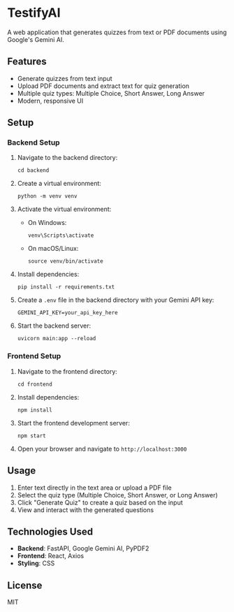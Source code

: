 # TestifyAI

A web application that generates quizzes from text or PDF documents using Google's Gemini AI.

## Features

- Generate quizzes from text input
- Upload PDF documents and extract text for quiz generation
- Multiple quiz types: Multiple Choice, Short Answer, Long Answer
- Modern, responsive UI

## Setup

### Backend Setup

1. Navigate to the backend directory:
   ```
   cd backend
   ```

2. Create a virtual environment:
   ```
   python -m venv venv
   ```

3. Activate the virtual environment:
   - On Windows:
     ```
     venv\Scripts\activate
     ```
   - On macOS/Linux:
     ```
     source venv/bin/activate
     ```

4. Install dependencies:
   ```
   pip install -r requirements.txt
   ```

5. Create a `.env` file in the backend directory with your Gemini API key:
   ```
   GEMINI_API_KEY=your_api_key_here
   ```

6. Start the backend server:
   ```
   uvicorn main:app --reload
   ```

### Frontend Setup

1. Navigate to the frontend directory:
   ```
   cd frontend
   ```

2. Install dependencies:
   ```
   npm install
   ```

3. Start the frontend development server:
   ```
   npm start
   ```

4. Open your browser and navigate to `http://localhost:3000`

## Usage

1. Enter text directly in the text area or upload a PDF file
2. Select the quiz type (Multiple Choice, Short Answer, or Long Answer)
3. Click "Generate Quiz" to create a quiz based on the input
4. View and interact with the generated questions

## Technologies Used

- **Backend**: FastAPI, Google Gemini AI, PyPDF2
- **Frontend**: React, Axios
- **Styling**: CSS

## License

MIT 